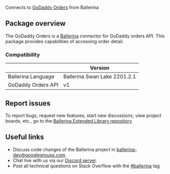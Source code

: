 Connects to [GoDaddy Orders](https://developer.godaddy.com/doc/endpoint/orders) from Ballerina
## Package overview
The GoDaddy Orders is a [Ballerina](https://ballerina.io/) connector for GoDaddy orders API. This package provides capabilities of accessing order detail.
### Compatibility
|                              | Version                   |
|------------------------------|---------------------------|
| Ballerina Language           | Ballerina Swan Lake 2201.2.1|
| GoDaddy Orders API           | v1                        |

## Report issues
To report bugs, request new features, start new discussions, view project boards, etc., go to the [Ballerina Extended Library repository](https://github.com/ballerina-platform/ballerina-extended-library)

## Useful links
- Discuss code changes of the Ballerina project in [ballerina-dev@googlegroups.com](mailto:ballerina-dev@googlegroups.com).
- Chat live with us via our [Discord server](https://discord.gg/ballerinalang).
- Post all technical questions on Stack Overflow with the [#ballerina](https://stackoverflow.com/questions/tagged/ballerina) tag
